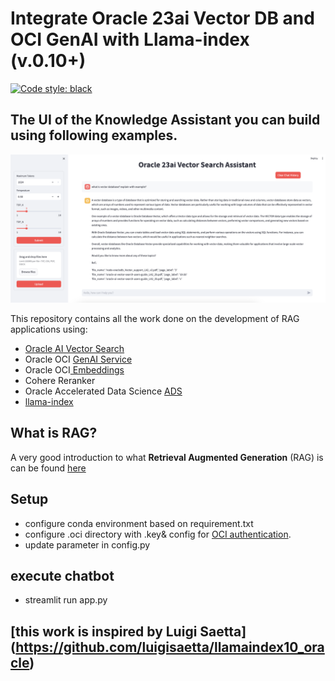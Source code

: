 # Integrate Oracle 23ai Vector DB and OCI GenAI with Llama-index (v.0.10+)

[![Code style: black](https://img.shields.io/badge/code%20style-black-000000.svg)](https://github.com/psf/black)

## The UI of the **Knowledge Assistant** you can build using following examples.

![screenshot](./screenshot.png)

This repository contains all the work done on the development of RAG applications using:

* [Oracle AI Vector Search](https://www.oracle.com/in/database/ai-vector-search/)
* Oracle OCI [GenAI Service](https://docs.public.oneportal.content.oci.oraclecloud.com/en-us/iaas/Content/generative-ai/home.htm)
* Oracle OCI[ Embeddings](https://docs.public.oneportal.content.oci.oraclecloud.com/en-us/iaas/Content/generative-ai/embed-models.htm)
* Cohere Reranker
* Oracle Accelerated Data Science [ADS](https://accelerated-data-science.readthedocs.io/en/latest/)
* [llama-index](https://docs.llamaindex.ai/en/stable/)


## What is RAG?

A very good introduction to what **Retrieval Augmented Generation** (RAG) is can be found [here](https://www.oracle.com/artificial-intelligence/generative-ai/retrieval-augmented-generation-rag/)


## Setup

* configure conda environment based on requirement.txt
* configure .oci directory with .key& config for [OCI authentication](https://docs.oracle.com/en-us/iaas/Content/API/Concepts/sdkconfig.htm).
* update parameter in config.py

## execute chatbot
* streamlit run app.py

## [this work is inspired by Luigi Saetta] (https://github.com/luigisaetta/llamaindex10_oracle)
